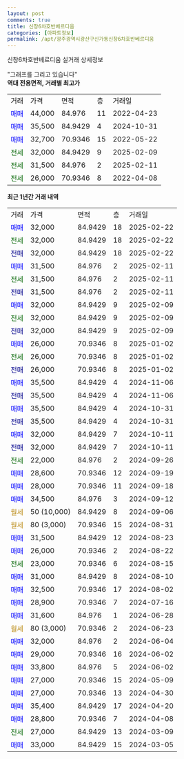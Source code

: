```yaml
---
layout: post
comments: true
title: 신창6차호반베르디움
categories: [아파트정보]
permalink: /apt/광주광역시광산구신가동신창6차호반베르디움
---
```


신창6차호반베르디움 실거래 상세정보

<script type="text/javascript">
  google.charts.load('current', {'packages':['line', 'corechart']});
  google.charts.setOnLoadCallback(drawChart);

  function drawChart() {
    var data = new google.visualization.DataTable();
    data.addColumn('date', '거래일');
    data.addColumn('number', "매매");
    data.addColumn('number', "전세");
    data.addColumn('number', "전매");

    data.addRows([[new Date(Date.parse("2025-02-22")), 32000, null, null], [new Date(Date.parse("2025-02-22")), null, 32000, null], [new Date(Date.parse("2025-02-22")), null, null, 32000], [new Date(Date.parse("2025-02-11")), 31500, null, null], [new Date(Date.parse("2025-02-11")), null, 31500, null], [new Date(Date.parse("2025-02-11")), null, null, 31500], [new Date(Date.parse("2025-02-09")), 32000, null, null], [new Date(Date.parse("2025-02-09")), null, 32000, null], [new Date(Date.parse("2025-02-09")), null, null, 32000], [new Date(Date.parse("2025-01-02")), 26000, null, null], [new Date(Date.parse("2025-01-02")), null, 26000, null], [new Date(Date.parse("2025-01-02")), null, null, 26000], [new Date(Date.parse("2024-11-06")), 35500, null, null], [new Date(Date.parse("2024-11-06")), null, null, 35500], [new Date(Date.parse("2024-10-31")), 35500, null, null], [new Date(Date.parse("2024-10-31")), null, null, 35500], [new Date(Date.parse("2024-10-11")), 32000, null, null], [new Date(Date.parse("2024-10-11")), null, null, 32000], [new Date(Date.parse("2024-09-26")), null, 22000, null], [new Date(Date.parse("2024-09-19")), 28600, null, null], [new Date(Date.parse("2024-09-18")), 28000, null, null], [new Date(Date.parse("2024-09-12")), 34500, null, null], [new Date(Date.parse("2024-09-06")), null, null, null], [new Date(Date.parse("2024-08-31")), null, null, null], [new Date(Date.parse("2024-08-23")), 31500, null, null], [new Date(Date.parse("2024-08-22")), 26000, null, null], [new Date(Date.parse("2024-08-15")), null, 23000, null], [new Date(Date.parse("2024-08-10")), 31000, null, null], [new Date(Date.parse("2024-08-02")), 32500, null, null], [new Date(Date.parse("2024-07-16")), 28900, null, null], [new Date(Date.parse("2024-06-28")), 31600, null, null], [new Date(Date.parse("2024-06-23")), null, null, null], [new Date(Date.parse("2024-06-04")), 32000, null, null], [new Date(Date.parse("2024-06-02")), 29000, null, null], [new Date(Date.parse("2024-06-02")), 33800, null, null], [new Date(Date.parse("2024-05-09")), 27000, null, null], [new Date(Date.parse("2024-04-30")), 27000, null, null], [new Date(Date.parse("2024-04-20")), 35400, null, null], [new Date(Date.parse("2024-04-08")), 28800, null, null], [new Date(Date.parse("2024-03-09")), null, 27000, null], [new Date(Date.parse("2024-03-05")), 33000, null, null]]);

    var options = {
      hAxis: {
        format: 'yyyy/MM/dd'
      },    
      lineWidth: 0,
      pointsVisible: true,    
      title: '최근 1년간 유형별 실거래가 분포',
      legend: { position: 'bottom' }
    };

    var formatter = new google.visualization.NumberFormat({pattern:'###,###'} );
    formatter.format(data, 1);
    formatter.format(data, 2);
    
    setTimeout(function() {
        var chart = new google.visualization.LineChart(document.getElementById('columnchart_material'));
        chart.draw(data, (options));
        document.getElementById('loading').style.display = 'none';
    }, 200);
  }
</script>


<div id="loading" style="z-index:20; display: block; margin-left: 0px">"그래프를 그리고 있습니다"</div>
<div id="columnchart_material" style="width: 95%; margin-left: 0px; display: block"></div>
<!-- contents start -->
<b>역대 전용면적, 거래별 최고가</b>
<table class="sortable">
    <tr>
      <td>거래</td>
      <td>가격</td>
      <td>면적</td>
      <td>층</td>
      <td>거래일</td>
    </tr>
        <tr>
          <td><a style="color: blue">매매</a></td>
          <td>44,000</td>
          <td>84.976</td>
          <td>11</td>
          <td>2022-04-23</td>
        </tr>            <tr>
          <td><a style="color: blue">매매</a></td>
          <td>35,500</td>
          <td>84.9429</td>
          <td>4</td>
          <td>2024-10-31</td>
        </tr>            <tr>
          <td><a style="color: blue">매매</a></td>
          <td>32,700</td>
          <td>70.9346</td>
          <td>15</td>
          <td>2022-05-22</td>
        </tr>        
        <tr>
              <td><a style="color: darkgreen">전세</a></td>
              <td>32,000</td>
              <td>84.9429</td>
              <td>9</td>
              <td>2025-02-09</td>
            </tr>            <tr>
              <td><a style="color: darkgreen">전세</a></td>
              <td>31,500</td>
              <td>84.976</td>
              <td>2</td>
              <td>2025-02-11</td>
            </tr>            <tr>
              <td><a style="color: darkgreen">전세</a></td>
              <td>26,000</td>
              <td>70.9346</td>
              <td>8</td>
              <td>2022-04-08</td>
            </tr>        
    
</table>

<b>최근 1년간 거래 내역</b>

<table class="sortable">
    <tr>
      <td>거래</td>
      <td>가격</td>
      <td>면적</td>
      <td>층</td>
      <td>거래일</td>
    </tr>
    <tr>
      <td><a style="color: blue">매매</a></td>
      <td>32,000</td>
      <td>84.9429</td>
      <td>18</td>
      <td>2025-02-22</td>
    </tr>          <tr>
      <td><a style="color: darkgreen">전세</a></td>
      <td>32,000</td>
      <td>84.9429</td>
      <td>18</td>
      <td>2025-02-22</td>
    </tr>          <tr>
      <td><a style="color: darkblue">전매</a></td>
      <td>32,000</td>
      <td>84.9429</td>
      <td>18</td>
      <td>2025-02-22</td>
    </tr>          <tr>
      <td><a style="color: blue">매매</a></td>
      <td>31,500</td>
      <td>84.976</td>
      <td>2</td>
      <td>2025-02-11</td>
    </tr>          <tr>
      <td><a style="color: darkgreen">전세</a></td>
      <td>31,500</td>
      <td>84.976</td>
      <td>2</td>
      <td>2025-02-11</td>
    </tr>          <tr>
      <td><a style="color: darkblue">전매</a></td>
      <td>31,500</td>
      <td>84.976</td>
      <td>2</td>
      <td>2025-02-11</td>
    </tr>          <tr>
      <td><a style="color: blue">매매</a></td>
      <td>32,000</td>
      <td>84.9429</td>
      <td>9</td>
      <td>2025-02-09</td>
    </tr>          <tr>
      <td><a style="color: darkgreen">전세</a></td>
      <td>32,000</td>
      <td>84.9429</td>
      <td>9</td>
      <td>2025-02-09</td>
    </tr>          <tr>
      <td><a style="color: darkblue">전매</a></td>
      <td>32,000</td>
      <td>84.9429</td>
      <td>9</td>
      <td>2025-02-09</td>
    </tr>          <tr>
      <td><a style="color: blue">매매</a></td>
      <td>26,000</td>
      <td>70.9346</td>
      <td>8</td>
      <td>2025-01-02</td>
    </tr>          <tr>
      <td><a style="color: darkgreen">전세</a></td>
      <td>26,000</td>
      <td>70.9346</td>
      <td>8</td>
      <td>2025-01-02</td>
    </tr>          <tr>
      <td><a style="color: darkblue">전매</a></td>
      <td>26,000</td>
      <td>70.9346</td>
      <td>8</td>
      <td>2025-01-02</td>
    </tr>          <tr>
      <td><a style="color: blue">매매</a></td>
      <td>35,500</td>
      <td>84.9429</td>
      <td>4</td>
      <td>2024-11-06</td>
    </tr>          <tr>
      <td><a style="color: darkblue">전매</a></td>
      <td>35,500</td>
      <td>84.9429</td>
      <td>4</td>
      <td>2024-11-06</td>
    </tr>          <tr>
      <td><a style="color: blue">매매</a></td>
      <td>35,500</td>
      <td>84.9429</td>
      <td>4</td>
      <td>2024-10-31</td>
    </tr>          <tr>
      <td><a style="color: darkblue">전매</a></td>
      <td>35,500</td>
      <td>84.9429</td>
      <td>4</td>
      <td>2024-10-31</td>
    </tr>          <tr>
      <td><a style="color: blue">매매</a></td>
      <td>32,000</td>
      <td>84.9429</td>
      <td>7</td>
      <td>2024-10-11</td>
    </tr>          <tr>
      <td><a style="color: darkblue">전매</a></td>
      <td>32,000</td>
      <td>84.9429</td>
      <td>7</td>
      <td>2024-10-11</td>
    </tr>          <tr>
      <td><a style="color: darkgreen">전세</a></td>
      <td>22,000</td>
      <td>84.976</td>
      <td>2</td>
      <td>2024-09-26</td>
    </tr>          <tr>
      <td><a style="color: blue">매매</a></td>
      <td>28,600</td>
      <td>70.9346</td>
      <td>12</td>
      <td>2024-09-19</td>
    </tr>          <tr>
      <td><a style="color: blue">매매</a></td>
      <td>28,000</td>
      <td>70.9346</td>
      <td>11</td>
      <td>2024-09-18</td>
    </tr>          <tr>
      <td><a style="color: blue">매매</a></td>
      <td>34,500</td>
      <td>84.976</td>
      <td>3</td>
      <td>2024-09-12</td>
    </tr>          <tr>
      <td><a style="color: darkgoldenrod">월세</a></td>
      <td>50 (10,000)</td>
      <td>84.9429</td>
      <td>8</td>
      <td>2024-09-06</td>
    </tr>          <tr>
      <td><a style="color: darkgoldenrod">월세</a></td>
      <td>80 (3,000)</td>
      <td>70.9346</td>
      <td>15</td>
      <td>2024-08-31</td>
    </tr>          <tr>
      <td><a style="color: blue">매매</a></td>
      <td>31,500</td>
      <td>84.9429</td>
      <td>12</td>
      <td>2024-08-23</td>
    </tr>          <tr>
      <td><a style="color: blue">매매</a></td>
      <td>26,000</td>
      <td>70.9346</td>
      <td>2</td>
      <td>2024-08-22</td>
    </tr>          <tr>
      <td><a style="color: darkgreen">전세</a></td>
      <td>23,000</td>
      <td>70.9346</td>
      <td>6</td>
      <td>2024-08-15</td>
    </tr>          <tr>
      <td><a style="color: blue">매매</a></td>
      <td>31,000</td>
      <td>84.9429</td>
      <td>8</td>
      <td>2024-08-10</td>
    </tr>          <tr>
      <td><a style="color: blue">매매</a></td>
      <td>32,500</td>
      <td>70.9346</td>
      <td>17</td>
      <td>2024-08-02</td>
    </tr>          <tr>
      <td><a style="color: blue">매매</a></td>
      <td>28,900</td>
      <td>70.9346</td>
      <td>7</td>
      <td>2024-07-16</td>
    </tr>          <tr>
      <td><a style="color: blue">매매</a></td>
      <td>31,600</td>
      <td>84.976</td>
      <td>1</td>
      <td>2024-06-28</td>
    </tr>          <tr>
      <td><a style="color: darkgoldenrod">월세</a></td>
      <td>80 (3,000)</td>
      <td>70.9346</td>
      <td>2</td>
      <td>2024-06-23</td>
    </tr>          <tr>
      <td><a style="color: blue">매매</a></td>
      <td>32,000</td>
      <td>84.976</td>
      <td>2</td>
      <td>2024-06-04</td>
    </tr>          <tr>
      <td><a style="color: blue">매매</a></td>
      <td>29,000</td>
      <td>70.9346</td>
      <td>16</td>
      <td>2024-06-02</td>
    </tr>          <tr>
      <td><a style="color: blue">매매</a></td>
      <td>33,800</td>
      <td>84.976</td>
      <td>5</td>
      <td>2024-06-02</td>
    </tr>          <tr>
      <td><a style="color: blue">매매</a></td>
      <td>27,000</td>
      <td>70.9346</td>
      <td>15</td>
      <td>2024-05-09</td>
    </tr>          <tr>
      <td><a style="color: blue">매매</a></td>
      <td>27,000</td>
      <td>70.9346</td>
      <td>13</td>
      <td>2024-04-30</td>
    </tr>          <tr>
      <td><a style="color: blue">매매</a></td>
      <td>35,400</td>
      <td>84.9429</td>
      <td>17</td>
      <td>2024-04-20</td>
    </tr>          <tr>
      <td><a style="color: blue">매매</a></td>
      <td>28,800</td>
      <td>70.9346</td>
      <td>7</td>
      <td>2024-04-08</td>
    </tr>          <tr>
      <td><a style="color: darkgreen">전세</a></td>
      <td>27,000</td>
      <td>84.9429</td>
      <td>13</td>
      <td>2024-03-09</td>
    </tr>          <tr>
      <td><a style="color: blue">매매</a></td>
      <td>33,000</td>
      <td>84.9429</td>
      <td>15</td>
      <td>2024-03-05</td>
    </tr>      </table>
<!-- contents end -->    

